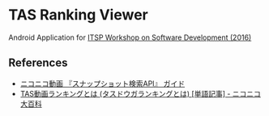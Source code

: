 # TAS Ranking Viewer

Android Application for [ITSP Workshop on Software Development (2016)](http://itspsdl.github.io/#個人プロジェクト発表会)

## References

* [ニコニコ動画 『スナップショット検索API』 ガイド](http://search.nicovideo.jp/docs/api/snapshot.html)
* [TAS動画ランキングとは (タスドウガランキングとは) [単語記事] - ニコニコ大百科](http://dic.nicovideo.jp/a/tas%E5%8B%95%E7%94%BB%E3%83%A9%E3%83%B3%E3%82%AD%E3%83%B3%E3%82%B0)

